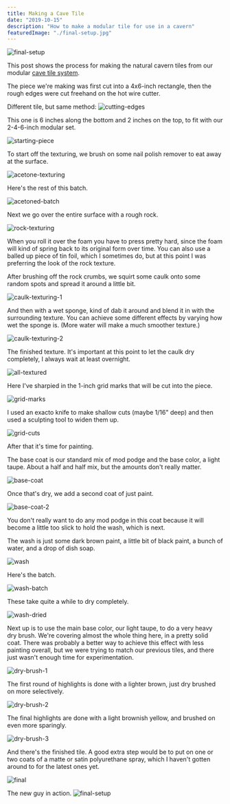 ```yaml
---
title: Making a Cave Tile
date: "2019-10-15"
description: "How to make a modular tile for use in a cavern"
featuredImage: "./final-setup.jpg"
---
```


![final-setup](final-setup.jpg)

This post shows the process for making the natural cavern tiles from our modular [cave tile system](../cave-tile-system).

The piece we're making was first cut into a 4x6-inch rectangle, then the rough edges were cut freehand on the hot wire cutter.

Different tile, but same method:
![cutting-edges](cutting-edges.jpg)

This one is 6 inches along the bottom and 2 inches on the top, to fit with our 2-4-6-inch modular set.

![starting-piece](starting-piece.jpg)

To start off the texturing, we brush on some nail polish remover to eat away at the surface.

![acetone-texturing](acetone-texturing.jpg)

Here's the rest of this batch.

![acetoned-batch](acetoned-batch.jpg)

Next we go over the entire surface with a rough rock.

![rock-texturing](rock-texturing.jpg)

When you roll it over the foam you have to press pretty hard, since the foam will kind of spring back to its original form over time. You can also use a balled up piece of tin foil, which I sometimes do, but at this point I was preferring the look of the rock texture.

After brushing off the rock crumbs, we squirt some caulk onto some random spots and spread it around a little bit.

![caulk-texturing-1](caulk-texturing-1.jpg)

And then with a wet sponge, kind of dab it around and blend it in with the surrounding texture. You can achieve some different effects by varying how wet the sponge is. (More water will make a much smoother texture.)

![caulk-texturing-2](caulk-texturing-2.jpg)

The finished texture. It's important at this point to let the caulk dry completely, I always wait at least overnight.

![all-textured](all-textured.jpg)

Here I've sharpied in the 1-inch grid marks that will be cut into the piece.

![grid-marks](grid-marks.jpg)

I used an exacto knife to make shallow cuts (maybe 1/16" deep) and then used a sculpting tool to widen them up.

![grid-cuts](grid-cuts.jpg)

After that it's time for painting.

The base coat is our standard mix of mod podge and the base color, a light taupe. About a half and half mix, but the amounts don't really matter.

![base-coat](base-coat.jpg)

Once that's dry, we add a second coat of just paint.

![base-coat-2](base-coat-2.jpg)

You don't really want to do any mod podge in this coat because it will become a little too slick to hold the wash, which is next.

The wash is just some dark brown paint, a little bit of black paint, a bunch of water, and a drop of dish soap.

![wash](wash.jpg)

Here's the batch.

![wash-batch](wash-batch.jpg)

These take quite a while to dry completely.

![wash-dried](wash-dried.jpg)

Next up is to use the main base color, our light taupe, to do a very heavy dry brush. We're covering almost the whole thing here, in a pretty solid coat. There was probably a better way to achieve this effect with less painting overall, but we were trying to match our previous tiles, and there just wasn't enough time for experimentation.

![dry-brush-1](dry-brush-1.jpg)

The first round of highlights is done with a lighter brown, just dry brushed on more selectively.

![dry-brush-2](dry-brush-2.jpg)

The final highlights are done with a light brownish yellow, and brushed on even more sparingly.

![dry-brush-3](dry-brush-3.jpg)

And there's the finished tile. A good extra step would be to put on one or two coats of a matte or satin polyurethane spray, which I haven't gotten around to for the latest ones yet.

![final](final.jpg)

The new guy in action.
![final-setup](final-setup.jpg)
